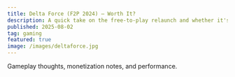 ```yaml
---
title: Delta Force (F2P 2024) — Worth It?
description: A quick take on the free-to-play relaunch and whether it's worth your time.
published: 2025-08-02
tag: gaming
featured: true
image: /images/deltaforce.jpg
---
```


Gameplay thoughts, monetization notes, and performance.
